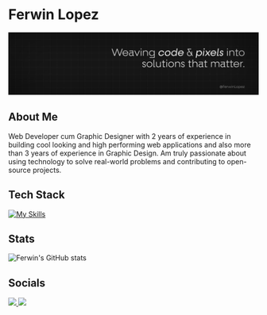 # Ferwin Lopez 
![Profile Banner](https://github.com/Fer-Win/Fer-Win/blob/main/Github%20Banner.png)
## About Me
Web Developer cum Graphic Designer with 2 years of experience in building cool looking and high performing web applications and also more than 3 years of experience in Graphic Design. Am truly passionate about using technology to solve real-world problems and contributing to open-source projects.


## Tech Stack
[![My Skills](https://skillicons.dev/icons?i=html,css,javascript,tailwind,react,next,firebase,java,c,typescript,mysql,&theme=dark)](https://github.com/Fer-Win)

## Stats
![Ferwin's GitHub stats](https://github-readme-stats.vercel.app/api?username=fer-win&show_icons=true&theme=radical)

## Socials
<p align="center">
  <p > 
  <a href="https://twitter.com/lopez_ferwin" target="_blank">
  <img src='https://img.shields.io/badge/Twitter-1DA1F2?style=for-the-badge&logo=twitter&logoColor=white'>
  </a>
  
  <a href="https://www.linkedin.com/in/ferwin-lopez//" target="_blank">
  <img src='https://img.shields.io/badge/LinkedIn-0077B5?style=for-the-badge&logo=linkedin&logoColor=white'>
   </a>

</p>
</p>





